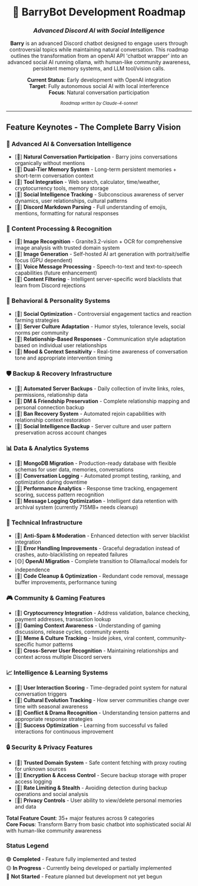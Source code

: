 <div align="center">

# 🤖 BarryBot Development Roadmap

### *Advanced Discord AI with Social Intelligence*

**Barry** is an advanced Discord chatbot designed to engage users through controversial topics while maintaining natural conversation. This roadmap outlines the transformation from an openAI API 'chatbot wrapper' into an advanced social AI running ollama, with human-like community awareness, persistent memory systems, and LLM tool/vision calls.

**Current Status**: Early development with OpenAI integration  
**Target**: Fully autonomous social AI with local interference  
**Focus**: Natural conversation participation

<sub>*Roadmap written by Claude-4-sonnet*</sub>

---

</div>

## Feature Keynotes - The Complete Barry Vision

### 🧠 Advanced AI & Conversation Intelligence
- [🔴] **Natural Conversation Participation** - Barry joins conversations organically without mentions
- [🔴] **Dual-Tier Memory System** - Long-term persistent memories + short-term conversation context
- [🔴] **Tool Integration** - Web search, calculator, time/weather, cryptocurrency tools, memory storage
- [🔴] **Social Intelligence Tracking** - Subconscious awareness of server dynamics, user relationships, cultural patterns
- [🔴] **Discord Markdown Parsing** - Full understanding of emojis, mentions, formatting for natural responses

### 🎯 Content Processing & Recognition
- [🔴] **Image Recognition** - Granite3.2-vision + OCR for comprehensive image analysis with trusted domain system
- [🔴] **Image Generation** - Self-hosted AI art generation with portrait/selfie focus (GPU dependent)
- [🔴] **Voice Message Processing** - Speech-to-text and text-to-speech capabilities (future enhancement)
- [🔴] **Content Filtering** - Intelligent server-specific word blacklists that learn from Discord rejections

### 🤖 Behavioral & Personality Systems
- [🔴] **Social Optimization** - Controversial engagement tactics and reaction farming strategies
- [🔴] **Server Culture Adaptation** - Humor styles, tolerance levels, social norms per community
- [🔴] **Relationship-Based Responses** - Communication style adaptation based on individual user relationships
- [🔴] **Mood & Context Sensitivity** - Real-time awareness of conversation tone and appropriate intervention timing

### 🛡️ Backup & Recovery Infrastructure
- [🔴] **Automated Server Backups** - Daily collection of invite links, roles, permissions, relationship data
- [🔴] **DM & Friendship Preservation** - Complete relationship mapping and personal connection backup
- [🔴] **Ban Recovery System** - Automated rejoin capabilities with relationship context restoration
- [🔴] **Social Intelligence Backup** - Server culture and user pattern preservation across account changes

### 📊 Data & Analytics Systems
- [🔴] **MongoDB Migration** - Production-ready database with flexible schemas for user data, memories, conversations
- [🔴] **Conversation Logging** - Automated prompt testing, ranking, and optimization during downtime
- [🔴] **Performance Analytics** - Response time tracking, engagement scoring, success pattern recognition
- [🔴] **Message Logging Optimization** - Intelligent data retention with archival system (currently 715MB+ needs cleanup)

### 🔧 Technical Infrastructure
- [🔴] **Anti-Spam & Moderation** - Enhanced detection with server blacklist integration
- [🔴] **Error Handling Improvements** - Graceful degradation instead of crashes, auto-blacklisting on repeated failures
- [🟡] **OpenAI Migration** - Complete transition to Ollama/local models for independence
- [🔴] **Code Cleanup & Optimization** - Redundant code removal, message buffer improvements, performance tuning

### 🎮 Community & Gaming Features
- [🔴] **Cryptocurrency Integration** - Address validation, balance checking, payment addresses, transaction lookup
- [🔴] **Gaming Context Awareness** - Understanding of gaming discussions, release cycles, community events
- [🔴] **Meme & Culture Tracking** - Inside jokes, viral content, community-specific humor patterns
- [🔴] **Cross-Server User Recognition** - Maintaining relationships and context across multiple Discord servers

### 📈 Intelligence & Learning Systems
- [🔴] **User Interaction Scoring** - Time-degraded point system for natural conversation triggers
- [🔴] **Cultural Evolution Tracking** - How server communities change over time with seasonal awareness
- [🔴] **Conflict & Drama Recognition** - Understanding tension patterns and appropriate response strategies
- [🔴] **Success Optimization** - Learning from successful vs failed interactions for continuous improvement

### 🔒 Security & Privacy Features
- [🔴] **Trusted Domain System** - Safe content fetching with proxy routing for unknown sources
- [🔴] **Encryption & Access Control** - Secure backup storage with proper access logging
- [🔴] **Rate Limiting & Stealth** - Avoiding detection during backup operations and social analysis
- [🔴] **Privacy Controls** - User ability to view/delete personal memories and data

**Total Feature Count**: 35+ major features across 9 categories  
**Core Focus**: Transform Barry from basic chatbot into sophisticated social AI with human-like community awareness

### Status Legend
🟢 **Completed** - Feature fully implemented and tested  
🟡 **In Progress** - Currently being developed or partially implemented  
🔴 **Not Started** - Feature planned but development not yet begun
